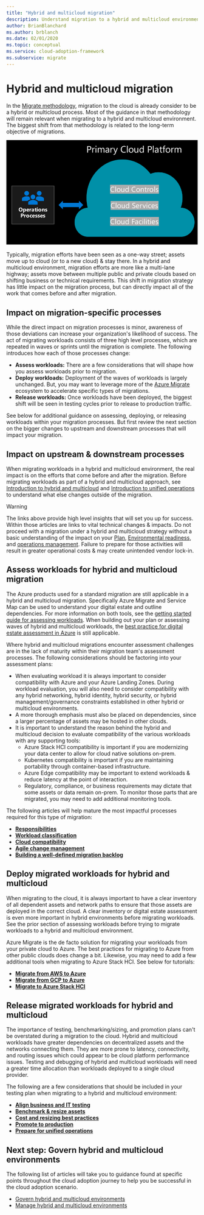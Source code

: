 ```yaml
---
title: "Hybrid and multicloud migration"
description: Understand migration to a hybrid and multicloud environment
author: BrianBlanchard
ms.author: brblanch
ms.date: 02/01/2020
ms.topic: conceptual
ms.service: cloud-adoption-framework
ms.subservice: migrate
---
```


# Hybrid and multicloud migration

In the [Migrate methodology](../../migrate/index.md), migration to the cloud is already consider to be a hybrid or multicloud process. Most of the guidance in that methodology will remain relevant when migrating to a hybrid and multicloud environment. The biggest shift from that methodology is related to the long-term objective of migrations.

![Shift from uni-direction cloud migration, to bi-directional hybrid and multicloud migration described in next paragraph.](../../_images/unified-operations/primary-cloud-provider.png)

Typically, migration efforts have been seen as a one-way street; assets move up to cloud (or to a new cloud) & stay there. In a hybrid and multicloud environment, migration efforts are more like a multi-lane highway; assets move between multiple public and private clouds based on shifting business or technical requirements. This shift in migration strategy has little impact on the migration process, but can directly impact all of the work that comes before and after migration.

## Impact on migration-specific processes

While the direct impact on migration processes is minor, awareness of those deviations can increase your organization's likelihood of success. The act of migrating workloads consists of three high level processes, which are repeated in waves or sprints until the migration is complete. The following introduces how each of those processes change:

- **Assess workloads:** There are a few considerations that will shape how you assess workloads prior to migration. 
- **Deploy workloads:** Deployment of the waves of workloads is largely unchanged. But, you may want to leverage more of the [Azure Migrate](https://docs.microsoft.com/azure/migrate) ecosystem to accelerate specific types of migrations.
- **Release workloads:** Once workloads have been deployed, the biggest shift will be seen in testing cycles prior to release to production traffic.

See below for additional guidance on assessing, deploying, or releasing workloads within your migration processes. But first review the next section on the bigger changes to upstream and downstream processes that will impact your migration.

## Impact on upstream & downstream processes

When migrating workloads in a hybrid and multicloud environment, the real impact is on the efforts that come before and after the migration. Before migrating workloads as part of a hybrid and multicloud approach, see [Introduction to hybrid and multicloud](./index.md) and [Introduction to unified operations](./unified-operations.md) to understand what else changes outside of the migration.

> [!WARNING]
> The links above provide high level insights that will set you up for success. Within those articles are links to vital technical changes & impacts. Do not proceed with a migration under a hybrid and multicloud strategy without a basic understanding of the impact on your [Plan](./plan.md), [Environmental readiness](./ready.md), and [operations management](./manage.md). Failure to prepare for those activities will result in greater operational costs & may create unintended vendor lock-in.

## Assess workloads for hybrid and multicloud migration

The Azure products used for a standard migration are still applicable in a hybrid and multicloud migration. Specifically Azure Migrate and Service Map can be used to understand your digital estate and outline dependencies. For more information on both tools, see the [getting started guide for assessing workloads](../../migrate/azure-migration-guide/assess.md). When building out your plan or assessing waves of hybrid and multicloud workloads, the [best practice for digital estate assessment in Azure](../../plan/contoso-migration-assessment.md) is still applicable.

Where hybrid and multicloud migrations encounter assessment challenges are in the lack of maturity within their migration team's assessment processes. The following considerations should be factoring into your assessment plans:

- When evaluating workload it is always important to consider compatibility with Azure and your Azure Landing Zones. During workload evaluation, you will also need to consider compatibility with any hybrid networking, hybrid identity, hybrid security, or hybrid management/governance constraints established in other hybrid or multicloud environments.
- A more thorough emphasis must also be placed on dependencies, since a larger percentage of assets may be hosted in other clouds.
- It is important to understand the reason behind the hybrid and multicloud decision to evaluate compatibility of the various workloads with any supporting tools:
    - Azure Stack HCI compatibility is important if you are modernizing your data center to allow for cloud native solutions on-prem.
    - Kubernetes compatibility is important if you are maintaining portability through container-based infrastructure.
    - Azure Edge compatibility may be important to extend workloads & reduce latency at the point of interaction.
    - Regulatory, compliance, or business requirements may dictate that some assets or data remain on-prem. To monitor those parts that are migrated, you may need to add additional monitoring tools.

The following articles will help mature the most impactful processes required for this type of migration:

- **[Responsibilities](../..//migrate/migration-considerations/assess/index.md)**
- **[Workload classification](../../migrate/migration-considerations/assess/classify.md)**
- **[Cloud compatibility](../../migrate/migration-considerations/assess/evaluate.md)**
- **[Agile change management](../../migrate/migration-considerations/assess/release-iteration-backlog.md)**
- **[Building a well-defined migration backlog](../../plan/plan-intro.md)**

## Deploy migrated workloads for hybrid and multicloud

When migrating to the cloud, it is always important to have a clear inventory of all dependent assets and network paths to ensure that those assets are deployed in the correct cloud. A clear inventory or digital estate assessment is even more important in hybrid environments before migrating workloads. See the prior section of assessing workloads before trying to migrate workloads to a hybrid and multicloud environment.

Azure Migrate is the de facto solution for migrating your workloads from your private cloud to Azure. The best practices for migrating to Azure from other public clouds does change a bit. Likewise, you may need to add a few additional tools when migrating to Azure Stack HCI. See below for tutorials:

- **[Migrate from AWS to Azure](https://docs.microsoft.com/azure/migrate/tutorial-migrate-aws-virtual-machines)**
- **[Migrate from GCP to Azure](https://docs.microsoft.com/azure/migrate/tutorial-migrate-gcp-virtual-machines)**
- **[Migrate to Azure Stack HCI](../../scenarios/azure-stack/migrate-deploy.md#deploy-workloads)**

## Release migrated workloads for hybrid and multicloud

The importance of testing, benchmarking/sizing, and promotion plans can't be overstated during a migration to the cloud. Hybrid and multicloud workloads have greater dependencies on decentralized assets and the networks connecting them. They are more prone to latency, connectivity, and routing issues which could appear to be cloud platform performance issues. Testing and debugging of hybrid and multicloud workloads will need a greater time allocation than workloads deployed to a single cloud provider.

The following are a few considerations that should be included in your testing plan when migrating to a hybrid and multicloud environment:

- **[Align business and IT testing](../../migrate/migration-considerations/optimize/business-test.md)**
- **[Benchmark & resize assets](../../migrate/migration-considerations/optimize/optimize.md)**
- **[Cost and resizing best practices](../../migrate/azure-best-practices/migrate-best-practices-costs.md)**
- **[Promote to production](../../migrate/migration-considerations/optimize/promote.md)**
- **[Prepare for unified operations](./unified-operations.md)**

## Next step: Govern hybrid and multicloud environments

The following list of articles will take you to guidance found at specific points throughout the cloud adoption journey to help you be successful in the cloud adoption scenario.

- [Govern hybrid and multicloud environments](./govern.md)
- [Manage hybrid and multicloud environments](./manage.md)
